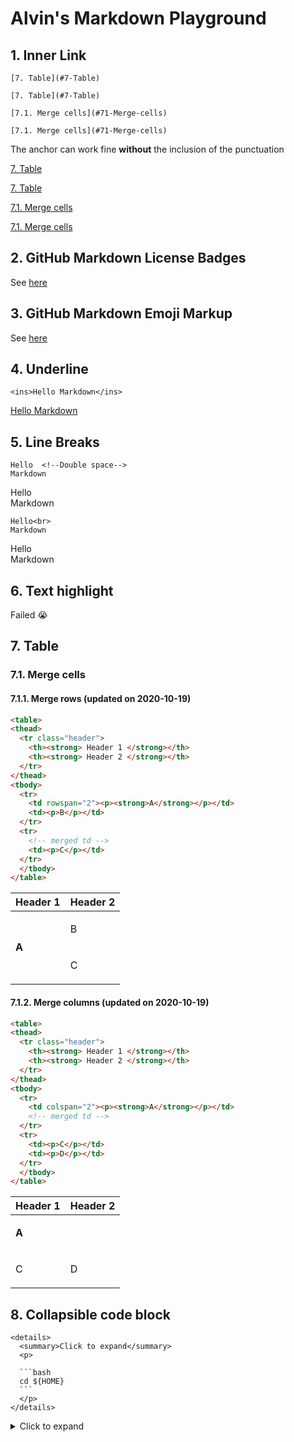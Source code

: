 # Alvin's Markdown Playground

## 1. Inner Link
```
[7. Table](#7-Table)

[7. Table](#7-Table)

[7.1. Merge cells](#71-Merge-cells) 

[7.1. Merge cells](#71-Merge-cells) 
```
The anchor can work fine **without** the inclusion of the punctuation

[7. Table](#7-table)

[7. Table](#7-table)

[7.1. Merge cells](#71-merge-cells)

[7.1. Merge cells](#71-merge-cells) 

## 2. GitHub Markdown License Badges
See [here](https://gist.github.com/lukas-h/2a5d00690736b4c3a7ba)

## 3. GitHub Markdown Emoji Markup
See [here](https://gist.github.com/rxaviers/7360908)


## 4. Underline
```
<ins>Hello Markdown</ins>
```
<ins>Hello Markdown</ins>


## 5. Line Breaks
```
Hello  <!--Double space-->
Markdown
```
Hello  
Markdown   

```
Hello<br>
Markdown
```
Hello<br>
Markdown


## 6. Text highlight
Failed :sob:

## 7. Table

### 7.1. Merge cells 

#### 7.1.1. Merge rows (updated on 2020-10-19)

```html
<table>
<thead>
  <tr class="header">
    <th><strong> Header 1 </strong></th>
    <th><strong> Header 2 </strong></th>
  </tr>
</thead>
<tbody>
  <tr>
    <td rowspan="2"><p><strong>A</strong></p></td>
    <td><p>B</p></td>
  </tr>
  <tr>
    <!-- merged td -->
    <td><p>C</p></td>
  </tr>  
  </tbody>
</table>
```

<table>
<thead>
  <tr class="header">
    <th><strong> Header 1 </strong></th>
    <th><strong> Header 2 </strong></th>
  </tr>
</thead>
<tbody>
  <tr>
    <td rowspan="2"><p><strong>A</strong></p></td>
    <td><p>B</p></td>
  </tr>
  <tr>
    <!-- merged td -->
    <td><p>C</p></td>
  </tr>  
  </tbody>
</table>

#### 7.1.2. Merge columns (updated on 2020-10-19)

```html
<table>
<thead>
  <tr class="header">
    <th><strong> Header 1 </strong></th>
    <th><strong> Header 2 </strong></th>
  </tr>
</thead>
<tbody>
  <tr>
    <td colspan="2"><p><strong>A</strong></p></td>
    <!-- merged td -->
  </tr>
  <tr>
    <td><p>C</p></td>
    <td><p>D</p></td>
  </tr>  
  </tbody>
</table>
```

<table>
<thead>
  <tr class="header">
    <th><strong> Header 1 </strong></th>
    <th><strong> Header 2 </strong></th>
  </tr>
</thead>
<tbody>
  <tr>
    <td colspan="2"><p><strong>A</strong></p></td>
    <!-- merged td -->
  </tr>
  <tr>
    <td><p>C</p></td>
    <td><p>D</p></td>
  </tr>  
  </tbody>
</table>

## 8. Collapsible code block

    <details>
      <summary>Click to expand</summary>
      <p>

      ```bash
      cd ${HOME}
      ```
      </p>
    </details>

<details>
  <summary>Click to expand</summary>
  <p>
  
  ```bash
  cd ${HOME}
  ```
  </p>
</details>
